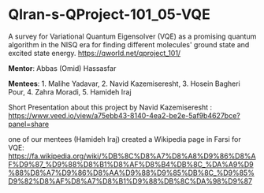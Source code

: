 # QIran-s-QProject-101_05-VQE
A survey for Variational Quantum Eigensolver (VQE) as a promising quantum algorithm in the NISQ era for finding different molecules' ground state and excited state energy.
https://qworld.net/qproject_101/ 

**Mentor**: Abbas (Omid) Hassasfar

**Mentees**: 1. Malihe Yadavar, 2. Navid Kazemiseresht, 3. Hosein Bagheri Pour, 4. Zahra Moradi, 5. Hamideh Iraj

Short Presentation about this project by Navid Kazemiseresht : https://www.veed.io/view/a75ebb43-8140-4ea2-be2e-5af9b4627bce?panel=share

one of our mentees (Hamideh Iraj) created a Wikipedia page in Farsi for VQE: https://fa.wikipedia.org/wiki/%DB%8C%D8%A7%D8%A8%D9%86%D8%AF%D9%87_%D9%88%D8%B1%D8%AF%D8%B4%DB%8C_%DA%A9%D9%88%D8%A7%D9%86%D8%AA%D9%88%D9%85%DB%8C_%D9%85%D9%82%D8%AF%D8%A7%D8%B1%D9%88%DB%8C%DA%98%D9%87
